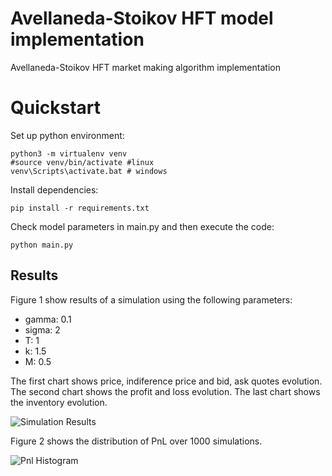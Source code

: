 # Avellaneda-Stoikov HFT model implementation

Avellaneda-Stoikov HFT market making algorithm implementation

# Quickstart

Set up python environment:
```
python3 -m virtualenv venv
#source venv/bin/activate #linux
venv\Scripts\activate.bat # windows
```
Install dependencies:
```
pip install -r requirements.txt
```
Check model parameters in main.py and then execute the code:
```
python main.py
```

## Results

Figure 1 show results of a simulation using the following parameters:
- gamma: 0.1
- sigma: 2
- T: 1
- k: 1.5
- M: 0.5

The first chart shows price, indiference price and bid, ask quotes evolution.
The second chart shows the profit and loss evolution.
The last chart shows the inventory evolution.

![Simulation Results](img/simulation01.png "Simulation results")

Figure 2 shows the distribution of PnL over 1000 simulations.

![Pnl Histogram](img/pnl_distribution.png "PnL Histogram")

